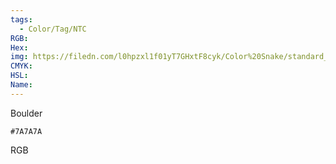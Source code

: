 ```yaml
---
tags:
  - Color/Tag/NTC
RGB:
Hex:
img: https://filedn.com/l0hpzxl1f01yT7GHxtF8cyk/Color%20Snake/standard_csv_to_svg/%23/7A7A7A.svg
CMYK:
HSL:
Name:
---
```

Boulder
```palette
#7A7A7A
```
RGB
